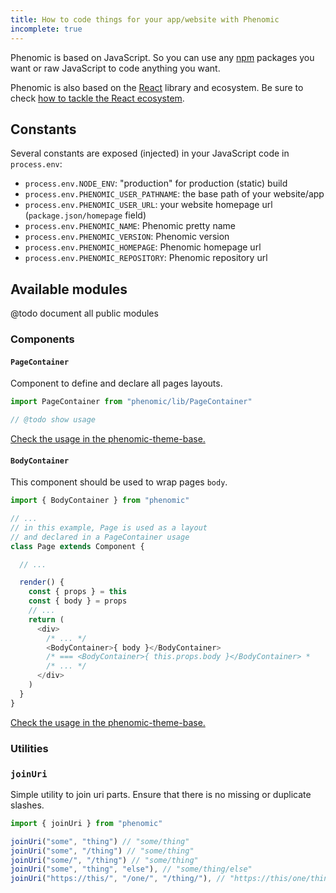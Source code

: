 ```yaml
---
title: How to code things for your app/website with Phenomic
incomplete: true
---
```


Phenomic is based on JavaScript.
So you can use any [npm](https://www.npmjs.com/) packages you want
or raw JavaScript to code anything you want.

Phenomic is also based on the [React](http://facebook.github.io/react/) library
and ecosystem.
Be sure to check
[how to tackle the React ecosystem](https://github.com/petehunt/react-howto).

## Constants

Several constants are exposed (injected) in your JavaScript code in
``process.env``:

- ``process.env.NODE_ENV``: "production" for production (static) build
- ``process.env.PHENOMIC_USER_PATHNAME``: the base path of your website/app
- ``process.env.PHENOMIC_USER_URL``: your website homepage url (`package.json/homepage` field)
- ``process.env.PHENOMIC_NAME``: Phenomic pretty name
- ``process.env.PHENOMIC_VERSION``: Phenomic version
- ``process.env.PHENOMIC_HOMEPAGE``: Phenomic homepage url
- ``process.env.PHENOMIC_REPOSITORY``: Phenomic repository url

## Available modules

@todo document all public modules

### Components

#### ``PageContainer``

Component to define and declare all pages layouts.

```js
import PageContainer from "phenomic/lib/PageContainer"

// @todo show usage
```

[Check the usage in the phenomic-theme-base.](https://github.com/MoOx/phenomic/blob/master/docs/src/routes.js)

#### ``BodyContainer``

This component should be used to wrap pages ``body``.

```js
import { BodyContainer } from "phenomic"

// ...
// in this example, Page is used as a layout
// and declared in a PageContainer usage
class Page extends Component {

  // ...

  render() {
    const { props } = this
    const { body } = props
    // ...
    return (
      <div>
        /* ... */
        <BodyContainer>{ body }</BodyContainer>
        /* === <BodyContainer>{ this.props.body }</BodyContainer> *
        /* ... */
      </div>
    )
  }
}
```

[Check the usage in the phenomic-theme-base.](https://github.com/MoOx/phenomic/blob/master/themes/phenomic-theme-base/src/layouts/Page/index.js)

### Utilities

### ``joinUri``

Simple utility to join uri parts. Ensure that there is no missing or duplicate
slashes.

```js
import { joinUri } from "phenomic"

joinUri("some", "thing") // "some/thing"
joinUri("some", "/thing") // "some/thing"
joinUri("some/", "/thing") // "some/thing"
joinUri("some", "thing", "else"), // "some/thing/else"
joinUri("https://this/", "/one/", "/thing/"), // "https://this/one/thing/"
```
